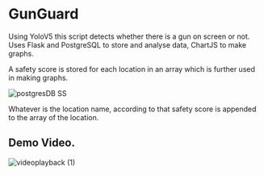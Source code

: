 # GunGuard
Using YoloV5 this script detects whether there is a gun on screen or not. Uses Flask and PostgreSQL to store and analyse data, ChartJS to make graphs.

A safety score is stored for each location in an array which is further used in making graphs.


![postgresDB SS](https://user-images.githubusercontent.com/45396488/174430278-77ba3138-c684-4608-b149-fd554bdea130.JPG)

Whatever is the location name, according to that safety score is appended to the array of the location.
## Demo Video.
![videoplayback (1)](https://user-images.githubusercontent.com/45396488/174430158-1d632c4e-635a-455d-b1d9-0f44ac0c786a.gif)
